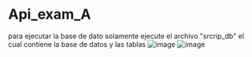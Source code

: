 # Api_exam_A
para ejecutar la base de dato solamente ejecute el archivo "srcrip_db" el cual contiene la base de datos y las tablas 
![image](https://github.com/hidenmoons/Api_exam_A/assets/26952057/c5441b49-2454-4baf-8283-afa9ba08883f)
![image](https://github.com/hidenmoons/Api_exam_A/assets/26952057/9795ebe7-f9eb-478c-8be3-4d8379dc4d7a)

